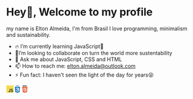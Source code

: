 # Hey👋, Welcome to my profile

my name is Elton Almeida, I'm from Brasil I love programming, minimalism and sustainability.

- :fire: I’m currently learning JavaScript:rocket:
-  :seedling:I’m looking to collaborate on turn the world more sustentability
- 💬 Ask me about JavaScript, CSS and HTML
- 📫 How to reach me: elton.almeida@outlook.com 
- ⚡ Fun fact: I haven't seen the light of the day for years:stuck_out_tongue_closed_eyes:
<div style="display: inline-flex">
  <img style="heigth: 20px; width: 20px" src="https://raw.githubusercontent.com/devicons/devicon/master/icons/javascript/javascript-original.svg" />
  <img style="heigth: 20px; width: 20px" src="https://raw.githubusercontent.com/devicons/devicon/master/icons/css3/css3-plain-wordmark.svg" />
  <img style="heigth: 20px; width: 20px" src="https://raw.githubusercontent.com/devicons/devicon/master/icons/html5/html5-original-wordmark.svg" />
</div>
